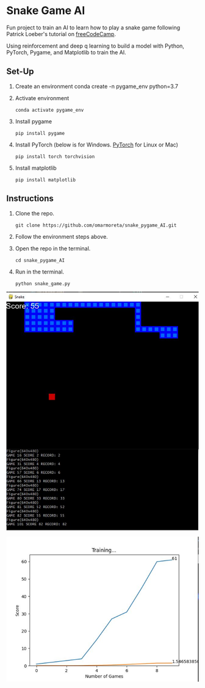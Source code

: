 # Snake Game AI

Fun project to train an AI to learn how to play a snake game following Patrick Loeber's tutorial on [freeCodeCamp](https://www.youtube.com/watch?v=L8ypSXwyBds).

Using reinforcement and deep q learning to build a model with Python, PyTorch, Pygame, and Matplotlib to train the AI.

## Set-Up

1.  Create an environment
        conda create -n pygame_env python=3.7
2.  Activate environment

        conda activate pygame_env

3.  Install pygame

        pip install pygame

4.  Install PyTorch (below is for Windows. [PyTorch](https://pytorch.org/get-started/locally/) for Linux or Mac)

        pip install torch torchvision

5.  Install matplotlib

        pip install matplotlib

## Instructions

1.  Clone the repo.

        git clone https://github.com/omarmoreta/snake_pygame_AI.git

2.  Follow the environment steps above.
3.  Open the repo in the terminal.

        cd snake_pygame_AI

4.  Run in the terminal.

        python snake_game.py

![AI Snake Game](/images/snake_game.jpg "AI snake game and score")

![The San Juan Mountains are beautiful!](/images/plot.jpg "AI score plot")